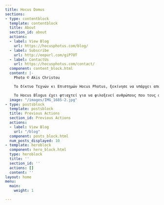 ```yaml
---
title: Hocus Domus
sections:
- type: contentblock
  template: contentblock
  title: About
  section_id: about
  actions:
  - label: View Blog
    url: https://hocusphotus.com/blog/
  - label: Subscribe
    url: http://eepurl.com/giP7OT
  - label: ContactUs
    url: https://hocusphotus.com/contact/
  component: content_block.html
  content: |-
    Photo © Akis Christou

    Το δίκτυο Τεχνών κι Επιστημών Hocus Photus, ξεκίνησε να υπάρχει από τα μέσα περίπου του 2019, με στόχο να συνενώσει καλλιτέχνες και επιστήμονες, επαγγελματίες και ερασιτέχνες απ’ όλο τον κόσμο σε δράσεις κοινές, που να μπορούν να συνεργαστούν, ανταλλάσσοντας τη Γνώση και την Τέχνη τους με στόχο τη διαμόρφωση ενός έργου κοινού. Όλες οι φυσικές δράσεις που είχαν οργανωθεί ακυρώθηκαν, ωστόσο το δίκτυο κατάφερε να συνδέσει διαδυκτιακά ανθρώπους από διάφορες πόλεις της Ελλάδας και της Ευρώπης. Οι δράσεις αυτές κατάφεραν ουσιαστικά να κρατήσουν ζωντανό αυτό το Blog σε όλη αυτή τη δύσκολη περίοδο.

    Το Hocus Blogus έχει φτιαχτεί για να φιλοξενεί ανθρώπους που τους αρέσει να μοιράζονται και να δημιουργούν απο κοινού. Είναι ένα ανεξάρτητο βήμα για την παρουσίαση των έργων που παράγονται συμμετοχικά, ακολουθώντας τις διαφορετικές, κατά καιρούς, δράσεις που προτείνει το δίκτυο Hocus Photus. Στις δράσεις αυτές, μπορεί να δηλώσει συμμετοχή καθένας, ανεξάρτητα από την ηλικία, το φύλλο, τη φυλή και το επάγγελμα και χωρίς οικονομική επιβάρυνση, στέλνοντας μας απλά ένα e-mail με την εκδήλωση ενδιαφέροντος του.
  image: "/images/IMG_1685-2.jpg"
- type: postsblock
  template: postsblock
  title: Previous Actions
  section_id: Previous Actions
  actions:
  - label: View Blog
    url: "/blog"
  component: posts_block.html
  num_posts_displayed: 10
- template: heroblock
  component: hero_block.html
  type: heroblock
  title: ''
  section_id: ''
  actions: []
  content: ''
layout: home
menu:
  main:
    weight: 1

---
```

